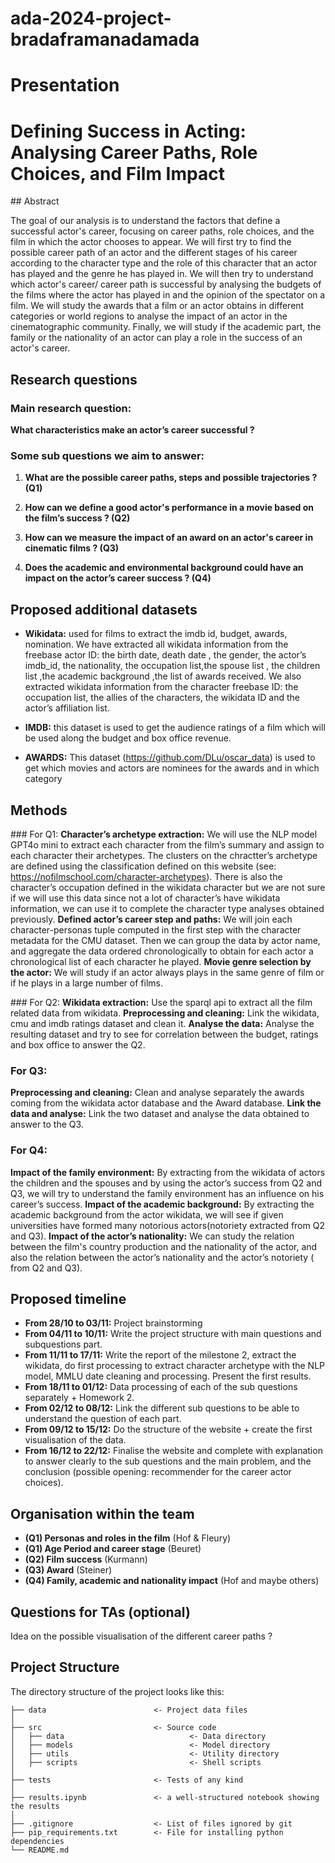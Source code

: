 # ada-2024-project-bradaframanadamada

# Presentation

# Defining Success in Acting: Analysing Career Paths, Role Choices, and Film Impact

## Abstract

The goal of our analysis is to understand the factors that define a successful actor's career, focusing on career paths, role choices, and the film in which the actor chooses to appear. We will first try to find the possible career path of an actor and the different stages of his career according to the character type and the role of this character that an actor has played and the genre he has played in. We will then try to understand which actor's career/ career path is successful by analysing the budgets of the films where the actor has played in and the opinion of the spectator on a film.  We will study the awards that a film or an actor obtains in different categories or world regions to analyse the impact of an actor in the cinematographic community. Finally, we will study if the academic part, the family or the nationality of an actor can play a role in the success of an actor's career. 

## Research questions
### Main research question: 

**What characteristics make an actor’s career successful ?**

### Some sub questions we aim to answer:

1. **What are the possible career paths, steps and possible trajectories ? (Q1)**

2. **How can we define a good actor's performance in a movie based on the film’s success ? (Q2)**

3. **How can we measure the impact of an award on an actor's career in cinematic films ? (Q3)**

4. **Does the academic and environmental background could have an impact on the actor’s career success ? (Q4)**

## Proposed additional datasets
- **Wikidata:** used for films to extract the imdb id, budget, awards, nomination. We have extracted all wikidata information from the freebase actor ID:  the birth date, death date , the gender, the actor’s imdb_id,  the nationality, the occupation list,the spouse list , the children list ,the academic background ,the list of awards received. We also extracted wikidata information from the character freebase ID: the occupation list, the allies of the characters, the wikidata ID and the actor’s affiliation list. 

- **IMDB:** this dataset is used to get the audience ratings of a film which will be used along the budget and box office revenue.

- **AWARDS:** This dataset (https://github.com/DLu/oscar_data) is used to get which movies and actors are nominees for the awards and in which category

## Methods
### For Q1: 
**Character’s archetype extraction:** We will use the NLP model GPT4o mini to extract each character from the film’s summary and assign to each character their archetypes. The clusters on the chractter’s archetype are defined using the classification defined on this website (see: https://nofilmschool.com/character-archetypes). There is also the character’s occupation defined in the wikidata character but we are not sure if we will use this data since not a lot of character’s have wikidata information, we can use it to complete the character type analyses obtained previously. 
**Defined actor’s career step and paths:** We will join each character-personas tuple computed in the first step with the character metadata for the CMU dataset. Then we can group the data by actor name, and aggregate the data ordered chronologically to obtain for each actor a chronological list of each character he played.
**Movie genre selection by the actor:** We will study if an actor always plays in the same genre of film or if he plays in a large number of films.

### For Q2:
**Wikidata extraction:** Use the sparql api to extract all the film related data from wikidata.
**Preprocessing and cleaning:** Link the wikidata, cmu and imdb ratings dataset and clean it.
**Analyse the data:** Analyse the resulting dataset and try to see for correlation between the budget, ratings and box office to answer the Q2.

### For Q3:
**Preprocessing and cleaning:** Clean and analyse separately the awards coming from the wikidata actor database and the Award database.
**Link the data and analyse:** Link the two dataset and analyse the data obtained to answer to the Q3.

### For Q4:
**Impact of the family environment:** By extracting from the wikidata of actors the children and the spouses and by using the actor’s success from Q2 and Q3, we  will try to understand the family environment has an influence on his career’s success. 
**Impact of the academic background:**  By extracting the academic background from the actor wikidata, we will see if given universities have formed many notorious actors(notoriety extracted from Q2 and Q3). 
**Impact of the actor’s nationality:** We can study the relation between the film's country production and the nationality of the actor, and also the relation between the actor’s nationality and the actor’s notoriety ( from Q2 and Q3). 

## Proposed timeline
- **From 28/10 to 03/11:** Project brainstorming
- **From 04/11 to 10/11:** Write the project structure with main questions and subquestions part.
- **From  11/11 to 17/11:** Write the report of the milestone 2, extract the wikidata, do first processing to extract character archetype with the NLP model, MMLU date cleaning and processing. Present the first results. 
- **From 18/11 to 01/12:** Data processing of each of the sub questions separately + Homework 2. 
- **From 02/12 to 08/12:** Link the different sub questions to be able to understand the question of each part.
- **From 09/12 to 15/12:** Do the structure of the website + create the first visualisation of the data.
- **From 16/12 to 22/12:** Finalise the website and complete with explanation to answer clearly to the sub questions and the main problem, and the conclusion (possible opening: recommender for the career actor choices). 

## Organisation within the team
- **(Q1) Personas and roles in the film** (Hof & Fleury)
- **(Q1) Age Period and career stage** (Beuret)
- **(Q2) Film success** (Kurmann)
- **(Q3) Award** (Steiner)
- **(Q4) Family, academic and nationality impact** (Hof and maybe  others)

## Questions for TAs (optional)
Idea on the possible visualisation of the different career paths ?



## Project Structure

The directory structure of the project looks like this:

```
├── data                        <- Project data files
│
├── src                         <- Source code
│   ├── data                            <- Data directory
│   ├── models                          <- Model directory
│   ├── utils                           <- Utility directory
│   ├── scripts                         <- Shell scripts
│
├── tests                       <- Tests of any kind
│
├── results.ipynb               <- a well-structured notebook showing the results
│
├── .gitignore                  <- List of files ignored by git
├── pip_requirements.txt        <- File for installing python dependencies
└── README.md
```
